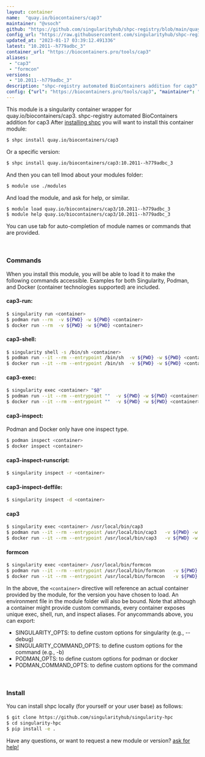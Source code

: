 ```yaml
---
layout: container
name:  "quay.io/biocontainers/cap3"
maintainer: "@vsoch"
github: "https://github.com/singularityhub/shpc-registry/blob/main/quay.io/biocontainers/cap3/container.yaml"
config_url: "https://raw.githubusercontent.com/singularityhub/shpc-registry/main/quay.io/biocontainers/cap3/container.yaml"
updated_at: "2023-01-17 03:39:12.491336"
latest: "10.2011--h779adbc_3"
container_url: "https://biocontainers.pro/tools/cap3"
aliases:
 - "cap3"
 - "formcon"
versions:
 - "10.2011--h779adbc_3"
description: "shpc-registry automated BioContainers addition for cap3"
config: {"url": "https://biocontainers.pro/tools/cap3", "maintainer": "@vsoch", "description": "shpc-registry automated BioContainers addition for cap3", "latest": {"10.2011--h779adbc_3": "sha256:f86b860ece986c5691fdce2ed35bb4046527f9eb2af7236b1053e070d0b7a750"}, "tags": {"10.2011--h779adbc_3": "sha256:f86b860ece986c5691fdce2ed35bb4046527f9eb2af7236b1053e070d0b7a750"}, "docker": "quay.io/biocontainers/cap3", "aliases": {"cap3": "/usr/local/bin/cap3", "formcon": "/usr/local/bin/formcon"}}
---
```


This module is a singularity container wrapper for quay.io/biocontainers/cap3.
shpc-registry automated BioContainers addition for cap3
After [installing shpc](#install) you will want to install this container module:


```bash
$ shpc install quay.io/biocontainers/cap3
```

Or a specific version:

```bash
$ shpc install quay.io/biocontainers/cap3:10.2011--h779adbc_3
```

And then you can tell lmod about your modules folder:

```bash
$ module use ./modules
```

And load the module, and ask for help, or similar.

```bash
$ module load quay.io/biocontainers/cap3/10.2011--h779adbc_3
$ module help quay.io/biocontainers/cap3/10.2011--h779adbc_3
```

You can use tab for auto-completion of module names or commands that are provided.

<br>

### Commands

When you install this module, you will be able to load it to make the following commands accessible.
Examples for both Singularity, Podman, and Docker (container technologies supported) are included.

#### cap3-run:

```bash
$ singularity run <container>
$ podman run --rm  -v ${PWD} -w ${PWD} <container>
$ docker run --rm  -v ${PWD} -w ${PWD} <container>
```

#### cap3-shell:

```bash
$ singularity shell -s /bin/sh <container>
$ podman run --it --rm --entrypoint /bin/sh  -v ${PWD} -w ${PWD} <container>
$ docker run --it --rm --entrypoint /bin/sh  -v ${PWD} -w ${PWD} <container>
```

#### cap3-exec:

```bash
$ singularity exec <container> "$@"
$ podman run --it --rm --entrypoint ""  -v ${PWD} -w ${PWD} <container> "$@"
$ docker run --it --rm --entrypoint ""  -v ${PWD} -w ${PWD} <container> "$@"
```

#### cap3-inspect:

Podman and Docker only have one inspect type.

```bash
$ podman inspect <container>
$ docker inspect <container>
```

#### cap3-inspect-runscript:

```bash
$ singularity inspect -r <container>
```

#### cap3-inspect-deffile:

```bash
$ singularity inspect -d <container>
```


#### cap3

```bash
$ singularity exec <container> /usr/local/bin/cap3
$ podman run --it --rm --entrypoint /usr/local/bin/cap3   -v ${PWD} -w ${PWD} <container> -c " $@"
$ docker run --it --rm --entrypoint /usr/local/bin/cap3   -v ${PWD} -w ${PWD} <container> -c " $@"
```


#### formcon

```bash
$ singularity exec <container> /usr/local/bin/formcon
$ podman run --it --rm --entrypoint /usr/local/bin/formcon   -v ${PWD} -w ${PWD} <container> -c " $@"
$ docker run --it --rm --entrypoint /usr/local/bin/formcon   -v ${PWD} -w ${PWD} <container> -c " $@"
```



In the above, the `<container>` directive will reference an actual container provided
by the module, for the version you have chosen to load. An environment file in the
module folder will also be bound. Note that although a container
might provide custom commands, every container exposes unique exec, shell, run, and
inspect aliases. For anycommands above, you can export:

 - SINGULARITY_OPTS: to define custom options for singularity (e.g., --debug)
 - SINGULARITY_COMMAND_OPTS: to define custom options for the command (e.g., -b)
 - PODMAN_OPTS: to define custom options for podman or docker
 - PODMAN_COMMAND_OPTS: to define custom options for the command

<br>

### Install

You can install shpc locally (for yourself or your user base) as follows:

```bash
$ git clone https://github.com/singularityhub/singularity-hpc
$ cd singularity-hpc
$ pip install -e .
```

Have any questions, or want to request a new module or version? [ask for help!](https://github.com/singularityhub/singularity-hpc/issues)